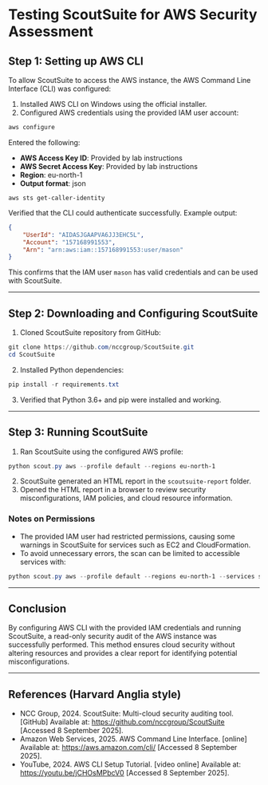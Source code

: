 # **Testing ScoutSuite for AWS Security Assessment**


## **Step 1: Setting up AWS CLI**
To allow ScoutSuite to access the AWS instance, the AWS Command Line Interface (CLI) was configured:

1. Installed AWS CLI on Windows using the official installer.
2. Configured AWS credentials using the provided IAM user account:

```powershell
aws configure
```
Entered the following:
- **AWS Access Key ID**: Provided by lab instructions
- **AWS Secret Access Key**: Provided by lab instructions
- **Region**: eu-north-1
- **Output format**: json
```
aws sts get-caller-identity
```
Verified that the CLI could authenticate successfully. Example output:
```json
{
    "UserId": "AIDASJGAAPVA6JJ3EHC5L",
    "Account": "157168991553",
    "Arn": "arn:aws:iam::157168991553:user/mason"
}
```
This confirms that the IAM user `mason` has valid credentials and can be used with ScoutSuite.

---

## **Step 2: Downloading and Configuring ScoutSuite**
1. Cloned ScoutSuite repository from GitHub:
```powershell
git clone https://github.com/nccgroup/ScoutSuite.git
cd ScoutSuite
```
2. Installed Python dependencies:
```powershell
pip install -r requirements.txt
```
3. Verified that Python 3.6+ and pip were installed and working.

---

## **Step 3: Running ScoutSuite**
1. Ran ScoutSuite using the configured AWS profile:
```powershell
python scout.py aws --profile default --regions eu-north-1
```
2. ScoutSuite generated an HTML report in the `scoutsuite-report` folder.
3. Opened the HTML report in a browser to review security misconfigurations, IAM policies, and cloud resource information.

### **Notes on Permissions**
- The provided IAM user had restricted permissions, causing some warnings in ScoutSuite for services such as EC2 and CloudFormation.
- To avoid unnecessary errors, the scan can be limited to accessible services with:
```powershell
python scout.py aws --profile default --regions eu-north-1 --services s3 --services iam --services ses --services sns --services sqs --services vpc
```

---

## **Conclusion**
By configuring AWS CLI with the provided IAM credentials and running ScoutSuite, a read-only security audit of the AWS instance was successfully performed. This method ensures cloud security without altering resources and provides a clear report for identifying potential misconfigurations.

---

## **References (Harvard Anglia style)**
- NCC Group, 2024. ScoutSuite: Multi-cloud security auditing tool. [GitHub] Available at: <https://github.com/nccgroup/ScoutSuite> [Accessed 8 September 2025].
- Amazon Web Services, 2025. AWS Command Line Interface. [online] Available at: <https://aws.amazon.com/cli/> [Accessed 8 September 2025].
- YouTube, 2024. AWS CLI Setup Tutorial. [video online] Available at: <https://youtu.be/jCHOsMPbcV0> [Accessed 8 September 2025].

